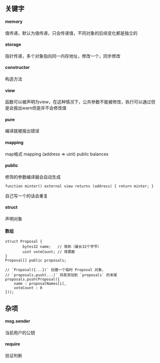 ## 关键字
#### memory
值传递，默认为值传递，只会传递值，不同对象的后续变化都是独立的
#### storage
指针传递，多个对象指向同一内存地址，修改一个，同步修改
#### constructor
构造方法
#### view
函数可以被声明为view，在这种情况下，公共参数不能被修改，执行可以通过但是会报出warn但是并不会修改值
#### pure
编译就被报出错误
#### mapping 
map格式
mapping (address => uint) public balances
#### public
修饰的参数编译器会自动生成
``` sol
function minter() external view returns (address) { return minter; }
```
自己写一个的话会重复
#### struct
声明对象

#### 数组
``` sol
struct Proposal {
        bytes32 name;   // 简称（最长32个字节）
        uint voteCount; // 得票数
}
Proposal[] public proposals;

// `Proposal({...})` 创建一个临时 Proposal 对象，
// `proposals.push(...)` 将其添加到 `proposals` 的末尾
proposals.push(Proposal({
    name : proposalNames[i],
    voteCount : 0
}));
```


## 杂项
#### msg.sender
当前用户的公钥
#### require
验证判断

